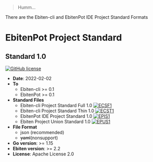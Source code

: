 > Humm...

There are the Ebiten-cli and EbitenPot IDE Project Standard Formats

# EbitenPot Project Standard


## **Standard 1.0**

[![GitHub license](https://img.shields.io/github/license/EldersJavas/ebiten-cli?logo=apache&logoColor=red&style=flat-square)](https://github.com/EldersJavas/ebiten-cli/blob/master/LICENSE)

- **Date**: 2022-02-02
- **To**
    - Ebiten-cli  >= 0.1
    - EbitenPot >= 0.1 
- **Standard Files**
    - Ebiten-cli Project Standard Full 1.0 [![ECSF1](https://img.shields.io/static/v1?label=EPS&message=Ebiten-cli%20Project%20Standard%20Full%201.0&color=db5620&style=flat-square&link=https://github.com/ebitenpot/standard&link=https://github.com/EbitenPot/Standard/blob/master/standard1/ecsf1.md)](https://github.com/EbitenPot/Standard/blob/master/standard1/ecsf1.md)
    - Ebiten-cli Project Standard Thin 1.0 [![ECST1](https://img.shields.io/static/v1?label=EPS&message=Ebiten-cli%20Project%20Standard%20Thin%201.0&color=db5620&style=flat-square&link=https://github.com/ebitenpot/standard&link=https://github.com/EbitenPot/Standard/blob/master/standard1/ecst1.md)](https://github.com/EbitenPot/Standard/blob/master/standard1/ecst1.md)
    - EbitenPot IDE Project Standard 1.0 [![EPIS1](https://img.shields.io/static/v1?label=EPS&message=EbitenPot%20IDE%20Project%20Standard%201.0&color=db5620&style=flat-square&link=https://github.com/ebitenpot/standard&link=https://github.com/EbitenPot/Standard/blob/master/standard1/epis1.md)](https://github.com/EbitenPot/Standard/blob/master/standard1/epis1.md)
    - Ebiten Project Union Standard 1.0 [![EPUS1](https://img.shields.io/static/v1?label=EPS&message=Ebiten%20Project%20Union%20Standard%201.0&color=db5620&style=flat-square&link=https://github.com/ebitenpot/standard&link=https://github.com/EbitenPot/Standard/blob/master/standard1/epus1.md)](https://github.com/EbitenPot/Standard/blob/master/standard1/epus1.md)
- **File Format**
    - json (recommended)
    - ~~yaml~~(nonsupport)
- **Go version**: >= 1.15
- **Ebiten version**: >= 2.2
- **License**: Apache License 2.0
